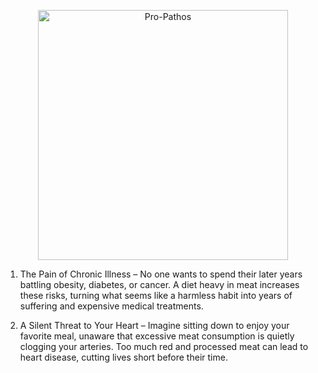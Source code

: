 <p align="center">
  <img src="https://github.com/user-attachments/assets/76ff206e-d6f4-4215-88b9-bb2e7eeddfd0" alt="Pro-Pathos" width="400"/>
</p>

1. The Pain of Chronic Illness – No one wants to spend their later years battling obesity, diabetes, or cancer. A diet heavy in meat increases these risks, turning what seems like a harmless habit into years of suffering and expensive medical treatments.

2. A Silent Threat to Your Heart – Imagine sitting down to enjoy your favorite meal, unaware that excessive meat consumption is quietly clogging your arteries. Too much red and processed meat can lead to heart disease, cutting lives short before their time.
